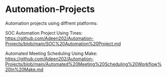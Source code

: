 # Automation-Projects 

Automation projects using diffrent platforms:

SOC Automation Project Using Tines: https://github.com/Adeen202/Automation-Projects/blob/main/SOC%20Automation%20Project.md

Automated Meeting Scheduling Using Make: https://github.com/Adeen202/Automation-Projects/blob/main/Automated%20Meeting%20Scheduling%20Workflow%20In%20Make.md
